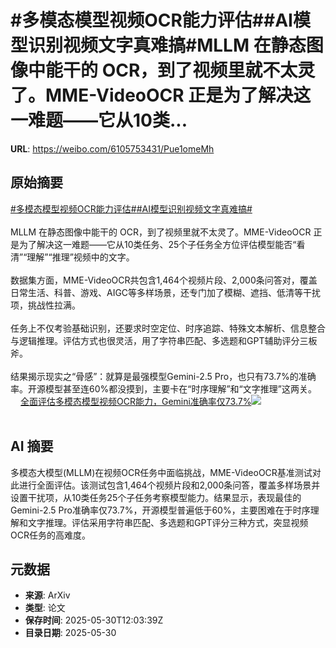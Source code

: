 # #多模态模型视频OCR能力评估##AI模型识别视频文字真难搞#MLLM 在静态图像中能干的 OCR，到了视频里就不太灵了。MME-VideoOCR 正是为了解决这一难题——它从10类...

**URL**: https://weibo.com/6105753431/Pue1omeMh

## 原始摘要

<a href="https://m.weibo.cn/search?containerid=231522type%3D1%26t%3D10%26q%3D%23%E5%A4%9A%E6%A8%A1%E6%80%81%E6%A8%A1%E5%9E%8B%E8%A7%86%E9%A2%91OCR%E8%83%BD%E5%8A%9B%E8%AF%84%E4%BC%B0%23&amp;extparam=%23%E5%A4%9A%E6%A8%A1%E6%80%81%E6%A8%A1%E5%9E%8B%E8%A7%86%E9%A2%91OCR%E8%83%BD%E5%8A%9B%E8%AF%84%E4%BC%B0%23" data-hide=""><span class="surl-text">#多模态模型视频OCR能力评估#</span></a><a href="https://m.weibo.cn/search?containerid=231522type%3D1%26t%3D10%26q%3D%23AI%E6%A8%A1%E5%9E%8B%E8%AF%86%E5%88%AB%E8%A7%86%E9%A2%91%E6%96%87%E5%AD%97%E7%9C%9F%E9%9A%BE%E6%90%9E%23&amp;extparam=%23AI%E6%A8%A1%E5%9E%8B%E8%AF%86%E5%88%AB%E8%A7%86%E9%A2%91%E6%96%87%E5%AD%97%E7%9C%9F%E9%9A%BE%E6%90%9E%23" data-hide=""><span class="surl-text">#AI模型识别视频文字真难搞#</span></a><br><br>MLLM 在静态图像中能干的 OCR，到了视频里就不太灵了。MME-VideoOCR 正是为了解决这一难题——它从10类任务、25个子任务全方位评估模型能否“看清”“理解”“推理”视频中的文字。<br><br>数据集方面，MME-VideoOCR共包含1,464个视频片段、2,000条问答对，覆盖日常生活、科普、游戏、AIGC等多样场景，还专门加了模糊、遮挡、低清等干扰项，挑战性拉满。<br><br>任务上不仅考验基础识别，还要求时空定位、时序追踪、特殊文本解析、信息整合与逻辑推理。评估方式也很灵活，用了字符串匹配、多选题和GPT辅助评分三板斧。<br><br>结果揭示现实之“骨感”：就算是最强模型Gemini-2.5 Pro，也只有73.7%的准确率。开源模型甚至连60%都没摸到，主要卡在“时序理解”和“文字推理”这两关。 <a href="https://weibo.com/ttarticle/p/show?id=2309405172037424644248" data-hide=""><span class="url-icon"><img style="width: 1rem;height: 1rem" src="https://h5.sinaimg.cn/upload/2015/09/25/3/timeline_card_small_article_default.png" referrerpolicy="no-referrer"></span><span class="surl-text">全面评估多模态模型视频OCR能力，Gemini准确率仅73.7%</span></a><img style="" src="https://tvax3.sinaimg.cn/large/006Fd7o3gy1i1xlehaif0j30qk0ey76y.jpg" referrerpolicy="no-referrer"><br><br>

## AI 摘要

多模态大模型(MLLM)在视频OCR任务中面临挑战，MME-VideoOCR基准测试对此进行全面评估。该测试包含1,464个视频片段和2,000条问答，覆盖多样场景并设置干扰项，从10类任务25个子任务考察模型能力。结果显示，表现最佳的Gemini-2.5 Pro准确率仅73.7%，开源模型普遍低于60%，主要困难在于时序理解和文字推理。评估采用字符串匹配、多选题和GPT评分三种方式，突显视频OCR任务的高难度。

## 元数据

- **来源**: ArXiv
- **类型**: 论文
- **保存时间**: 2025-05-30T12:03:39Z
- **目录日期**: 2025-05-30
